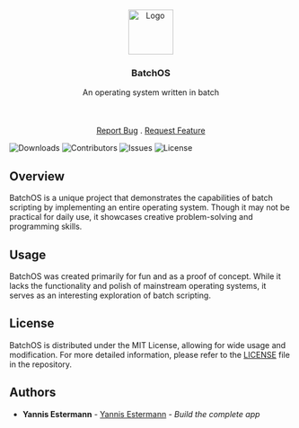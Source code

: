 <br/>
<p align="center">
  <a href="https://github.com/YannisE21/BatchOS">
    <img src="https://media.licdn.com/dms/image/C4D0BAQECMQ9k96JqHg/company-logo_200_200/0/1617266813747?e=2147483647&v=beta&t=RXtce7qn1J7oDjt7fCByzo1zZRQKzV1lJvbU3TZW_Tw" alt="Logo" width="80" height="80">
  </a>

  <h3 align="center">BatchOS</h3>

  <p align="center">
    An operating system written in batch
    <br/>
    <br/>
    <br/>
    <br/>
    <a href="https://github.com/YannisE21/BatchOS/issues">Report Bug</a>
    .
    <a href="https://github.com/YannisE21/BatchOS/issues">Request Feature</a>
  </p>
</p>

![Downloads](https://img.shields.io/github/downloads/YannisE21/BatchOS/total) ![Contributors](https://img.shields.io/github/contributors/YannisE21/BatchOS?color=dark-green) ![Issues](https://img.shields.io/github/issues/YannisE21/BatchOS) ![License](https://img.shields.io/github/license/YannisE21/BatchOS) 

## Overview

BatchOS is a unique project that demonstrates the capabilities of batch scripting by implementing an entire operating system. Though it may not be practical for daily use, it showcases creative problem-solving and programming skills.

## Usage

BatchOS was created primarily for fun and as a proof of concept. While it lacks the functionality and polish of mainstream operating systems, it serves as an interesting exploration of batch scripting. 

## License

BatchOS is distributed under the MIT License, allowing for wide usage and modification. For more detailed information, please refer to the [LICENSE](https://github.com/YannisE21/BatchOS/blob/main/LICENSE.md) file in the repository.

## Authors

* **Yannis Estermann** - [Yannis Estermann](https://github.com/YannisE21) - *Build the complete app*

